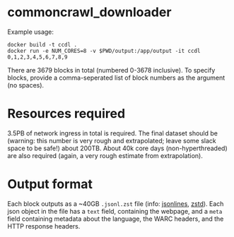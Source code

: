# commoncrawl_downloader

Example usage:

```
docker build -t ccdl .
docker run -e NUM_CORES=8 -v $PWD/output:/app/output -it ccdl 0,1,2,3,4,5,6,7,8,9
```

There are 3679 blocks in total (numbered 0-3678 inclusive). To specify blocks, provide a comma-seperated list of block numbers as the argument (no spaces). 

# Resources required

3.5PB of network ingress in total is required. The final dataset should be (warning: this number is very rough and extrapolated; leave some slack space to be safe!) about 200TB. About 40k core days (non-hyperthreaded) are also required (again, a very rough estimate from extrapolation). 

# Output format

Each block outputs as a ~40GB `.jsonl.zst` file (info: [jsonlines](http://jsonlines.org/), [zstd](https://facebook.github.io/zstd/)). Each json object in the file has a `text` field, containing the webpage, and a `meta` field containing metadata about the language, the WARC headers, and the HTTP response headers.
